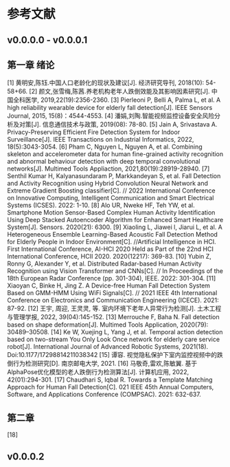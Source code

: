# 参考文献
## v0.0.0.0 - v0.0.0.1
## 第一章 绪论
[1] 黄明安,陈钰.中国人口老龄化的现状及建议[J]. 经济研究导刊, 2018(10): 54-58+66.
[2] 颜文,张雪梅,陈茜.养老机构老年人跌倒效能及其影响因素研究[J]. 中国全科医学, 2019,22(19):2356-2360.
[3] Pierleoni P, Belli A, Palma L, et al. A high reliability wearable device for elderly fall detection[J]. IEEE Sensors Journal, 2015, 15(8)：4544-4553.
[4] 潘娟,刘陶.智能视频监控设备安全风险分析及对策[J]. 信息通信技术与政策, 2019(08): 78-80.
[5] Jain A, Srivastava A. Privacy-Preserving Efficient Fire Detection System for Indoor Surveillance[J]. IEEE Transactions on Industrial Informatics, 2022, 18(5):3043-3054. 
[6] Pham C, Nguyen L, Nguyen A, et al. Combining skeleton and accelerometer data for human fine-grained activity recognition and abnormal behaviour detection with deep temporal convolutional networks[J]. Multimed Tools Appliaction, 2021,80(19):28919-28940.
[7] Senthil Kumar H, Kalyanasundaram P, Markkandeyan S, et al. Fall Detection and Activity Recognition using Hybrid Convolution Neural Network and Extreme Gradient Boosting classifier[C]. // 2022 International Conference on Innovative Computing, Intelligent Communication and Smart Electrical Systems (ICSES). 2022: 1-10.
[8] Alo UR, Nweke HF, Teh YW, et al. Smartphone Motion Sensor-Based Complex Human Activity Identification Using Deep Stacked Autoencoder Algorithm for Enhanced Smart Healthcare System[J]. Sensors. 2020(21): 6300.
[9] Xiaoling L, Jiawei l, Jiarui L, et al. A Heterogeneous Ensemble Learning-Based Acoustic Fall Detection Method for Elderly People in Indoor Environment[C]. //Artificial Intelligence in HCI. First International Conference, AI-HCI 2020 Held as Part of the 22nd HCI International Conference, HCII 2020. 2020(12217): 369-83.
[10] Yubin Z, Ronny G, Alexander Y, et al. Distributed Radar-based Human Activity Recognition using Vision Transformer and CNNs[C]. // In Proceedings of the 18th European Radar Conference (pp. 301-304), IEEE. 2022: 301-304.
[11] Xiaoyan C, Binke H, Jing Z.  A Device-free Human Fall Detection System Based on GMM-HMM Using WiFi Signals[C]. // 2021 IEEE 4th International Conference on Electronics and Communication Engineering (ICECE). 2021: 87-92.
[12] 王宇, 周迎, 王灵灵, 等. 室内环境下老年人异常行为检测[J]. 土木工程与管理学报, 2022, 39(04):145-152.
[13] Merrouche F, Baha N. Fall detection based on shape deformation[J]. Multimed Tools Application, 2020(79): 30489–30508.
[14] Ke W, Xuejing L, Yang J, et al. Temporal action detection based on two-stream You Only Look Once network for elderly care service robot[J]. International Journal of Advanced Robotic Systems, 2021(18). Doi:10.1177/17298814211038342
[15] 谭容. 视觉隐私保护下室内监控视频中的跌倒行为检测研究[D]. 南京邮电大学, 2021.
[16] 马敬奇,雷欢,陈敏翼. 基于AlphaPose优化模型的老人跌倒行为检测算法[J]. 计算机应用, 2022, 42(01):294-301.
[17] Chaudhari S, Iqbal R. Towards a Template Matching Approach for Human Fall Detection[C]. 021 IEEE 45th Annual Computers, Software, and Applications Conference (COMPSAC). 2021: 632-637. 
## 第二章
[18] 

## v0.0.0.2
